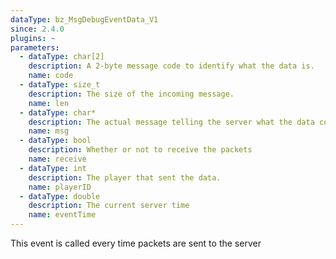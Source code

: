 ```yaml
---
dataType: bz_MsgDebugEventData_V1
since: 2.4.0
plugins: ~
parameters:
  - dataType: char[2]
    description: A 2-byte message code to identify what the data is.
    name: code
  - dataType: size_t
    description: The size of the incoming message.
    name: len
  - dataType: char*
    description: The actual message telling the server what the data contains, based on the code data.
    name: msg
  - dataType: bool
    description: Whether or not to receive the packets
    name: receive
  - dataType: int
    description: The player that sent the data.
    name: playerID
  - dataType: double
    description: The current server time
    name: eventTime
---
```


This event is called every time packets are sent to the server
